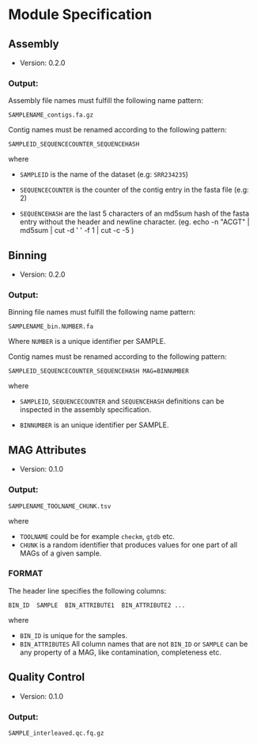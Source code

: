 
# Module Specification

## Assembly

* Version: 0.2.0

### Output:

Assembly file names must fulfill the following name pattern:

```
SAMPLENAME_contigs.fa.gz
```

Contig names must be renamed according to the following pattern:

`SAMPLEID_SEQUENCECOUNTER_SEQUENCEHASH`

where

   * `SAMPLEID` is the name of the dataset (e.g: `SRR234235`)

   * `SEQUENCECOUNTER` is the counter of the contig entry in the fasta file (e.g: 2)

   * `SEQUENCEHASH` are the last 5 characters of an md5sum hash of the fasta entry without the header and newline character. 
     (eg. echo -n "ACGT" | md5sum | cut -d ' ' -f 1 | cut -c -5 )

## Binning

* Version: 0.2.0

### Output:

Binning file names must fulfill the following name pattern:

```
SAMPLENAME_bin.NUMBER.fa
```

Where `NUMBER` is a unique identifier per SAMPLE.

Contig names must be renamed according to the following pattern:

`SAMPLEID_SEQUENCECOUNTER_SEQUENCEHASH MAG=BINNUMBER`

where

   * `SAMPLEID`, `SEQUENCECOUNTER` and `SEQUENCEHASH`  definitions can be inspected in the assembly specification.

   * `BINNUMBER` is an unique identifier per SAMPLE.

## MAG Attributes

* Version: 0.1.0

### Output:

```
SAMPLENAME_TOOLNAME_CHUNK.tsv
```

where
 * `TOOLNAME` could be for example `checkm`, `gtdb` etc.
 * `CHUNK` is a random identifier that produces values for one part of all MAGs of a given sample.


### FORMAT

The header line specifies the following columns: 

```
BIN_ID	SAMPLE	BIN_ATTRIBUTE1	BIN_ATTRIBUTE2 ...
```

where 
  * `BIN_ID` is unique for the samples.
  * `BIN_ATTRIBUTES` All column names that are not `BIN_ID` or `SAMPLE` can be any property of a MAG, like contamination, completeness etc.

## Quality Control

* Version: 0.1.0

### Output:

```
SAMPLE_interleaved.qc.fq.gz
```

